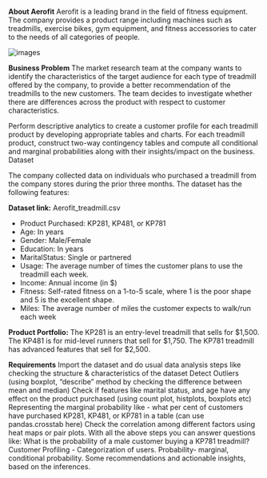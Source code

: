 **About Aerofit**
Aerofit is a leading brand in the field of fitness equipment. The company provides a product range including machines such as treadmills, exercise bikes, gym equipment, and fitness accessories to cater to the needs of all categories of people.

![images](https://github.com/Nischithahn29/Product-Analytics---Customer-Profiling-for-Fitness-Equipment-Brand/assets/139593702/90249664-624d-4610-8de5-ad33a2e0bd0e)


**Business Problem**
The market research team at the company wants to identify the characteristics of the target audience for each type of treadmill offered by the company, to provide a better recommendation of the treadmills to the new customers. The team decides to investigate whether there are differences across the product with respect to customer characteristics.

Perform descriptive analytics to create a customer profile for each treadmill product by developing appropriate tables and charts.
For each treadmill product, construct two-way contingency tables and compute all conditional and marginal probabilities along with their insights/impact on the business.
Dataset

The company collected data on individuals who purchased a treadmill from the company stores during the prior three months. The dataset has the following features:

**Dataset link:** Aerofit_treadmill.csv

- Product Purchased:	KP281, KP481, or KP781
- Age:	In years
- Gender:	Male/Female
- Education:	In years
- MaritalStatus:	Single or partnered
- Usage:	The average number of times the customer plans to use the treadmill each week.
- Income:	Annual income (in $)
- Fitness:	Self-rated fitness on a 1-to-5 scale, where 1 is the poor shape and 5 is the excellent shape.
- Miles:	The average number of miles the customer expects to walk/run each week

**Product Portfolio:**
The KP281 is an entry-level treadmill that sells for $1,500.
The KP481 is for mid-level runners that sell for $1,750.
The KP781 treadmill has advanced features that sell for $2,500.

**Requirements**
Import the dataset and do usual data analysis steps like checking the structure & characteristics of the dataset
Detect Outliers (using boxplot, “describe” method by checking the difference between mean and median)
Check if features like marital status, and age have any effect on the product purchased (using count plot, histplots, boxplots etc)
Representing the marginal probability like - what per cent of customers have purchased KP281, KP481, or KP781 in a table (can use pandas.crosstab here)
Check the correlation among different factors using heat maps or pair plots.
With all the above steps you can answer questions like: What is the probability of a male customer buying a KP781 treadmill?
Customer Profiling - Categorization of users.
Probability- marginal, conditional probability.
Some recommendations and actionable insights, based on the inferences.
